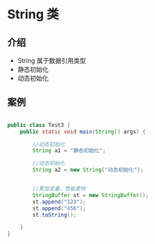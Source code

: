 # String 类

## 介绍

- String 属于数据引用类型
- 静态初始化
- 动态初始化


## 案例

``` java

public class Test3 {
    public static void main(String[] args) {

        //动态初始化
        String a1 = "静态初始化";

        //动态初始化
        String a2 = new String("动态初始化");


        //累加变量，性能更快
        StringBuffer st = new StringBuffer();
        st.append("123");
        st.append("456");
        st.toString();

    }
}


```
